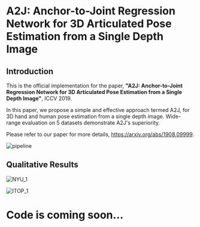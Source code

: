 # A2J: Anchor-to-Joint Regression Network for 3D Articulated Pose Estimation from a Single Depth Image
## Introduction
This is the official implementation for the paper, **"A2J: Anchor-to-Joint Regression Network for 3D Articulated Pose Estimation from a Single Depth Image"**, ICCV 2019. 

In this paper, we propose a simple and effective approach termed A2J, for 3D hand and human pose estimation from a single depth image. Wide-range evaluation on 5 datasets demonstrate A2J's superiority.

Please refer to our paper for more details, https://arxiv.org/abs/1908.09999.

![pipeline](https://github.com/zhangboshen/A2J/blob/master/fig/A2Jpipeline.png)

## Qualitative Results
![NYU_1](https://github.com/zhangboshen/A2J/blob/master/fig/NYU_1.png)

![ITOP_1](https://github.com/zhangboshen/A2J/blob/master/fig/ITOP_1.png)


# Code is coming soon...
